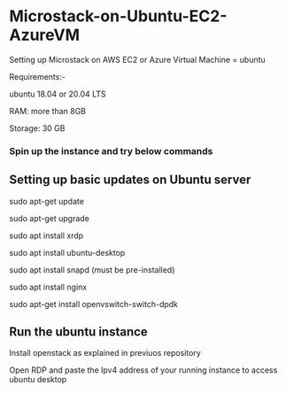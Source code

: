 # Microstack-on-Ubuntu-EC2-AzureVM

Setting up Microstack on AWS EC2 or Azure Virtual Machine = ubuntu

Requirements:-

ubuntu 18.04 or 20.04 LTS

RAM: more than 8GB

Storage: 30 GB

### Spin up the instance and try below commands


## Setting up basic updates on Ubuntu server

sudo apt-get update

sudo apt-get upgrade

sudo apt install xrdp 

sudo apt install ubuntu-desktop

sudo apt install snapd (must be pre-installed)

sudo apt install nginx 

sudo apt-get install openvswitch-switch-dpdk

## Run the ubuntu instance

Install openstack as explained in previuos repository

Open RDP and paste the Ipv4 address of your running instance to access ubuntu desktop

